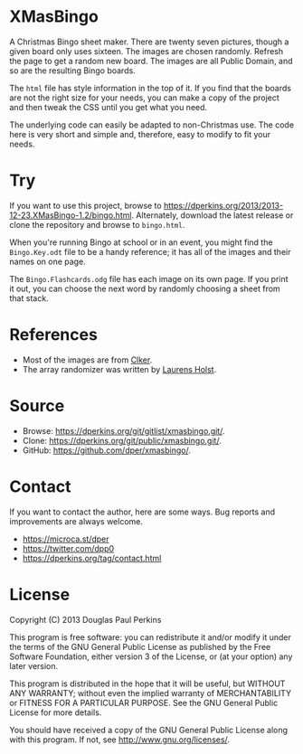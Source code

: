 XMasBingo
=========

A Christmas Bingo sheet maker.  There are twenty seven pictures, though a given board only uses sixteen.  The images are chosen randomly.  Refresh the page to get a random new board.  The images are all Public Domain, and so are the resulting Bingo boards.

The `html` file has style information in the top of it.  If you find that the boards are not the right size for your needs, you can make a copy of the project and then tweak the CSS until you get what you need.

The underlying code can easily be adapted to non-Christmas use.  The code here is very short and simple and, therefore, easy to modify to fit your needs.


Try
===

If you want to use this project, browse to <https://dperkins.org/2013/2013-12-23.XMasBingo-1.2/bingo.html>.  Alternately, download the latest release or clone the repository and browse to `bingo.html`.

When you're running Bingo at school or in an event, you might find the `Bingo.Key.odt` file to be a handy reference; it has all of the images and their names on one page.

The `Bingo.Flashcards.odg` file has each image on its own page.  If you print it out, you can choose the next word by randomly choosing a sheet from that stack.


References
==========

* Most of the images are from [Clker](http://www.clker.com/).
* The array randomizer was written by [Laurens Holst](http://stackoverflow.com/questions/2450954/how-to-randomize-shuffle-a-javascript-array).


Source
======

* Browse: <https://dperkins.org/git/gitlist/xmasbingo.git/>.
* Clone: <https://dperkins.org/git/public/xmasbingo.git/>.
* GitHub: <https://github.com/dper/xmasbingo/>.


Contact
=======

If you want to contact the author, here are some ways.  Bug reports and improvements are always welcome.

* <https://microca.st/dper>
* <https://twitter.com/dpp0>
* <https://dperkins.org/tag/contact.html>


License
=======

Copyright (C) 2013 Douglas Paul Perkins

This program is free software: you can redistribute it and/or modify it under the terms of the GNU General Public License as published by the Free Software Foundation, either version 3 of the License, or (at your option) any later version.

This program is distributed in the hope that it will be useful, but WITHOUT ANY WARRANTY; without even the implied warranty of MERCHANTABILITY or FITNESS FOR A PARTICULAR PURPOSE. See the GNU General Public License for more details.

You should have received a copy of the GNU General Public License along with this program. If not, see <http://www.gnu.org/licenses/>.
